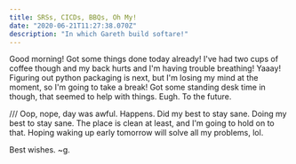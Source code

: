 ```yaml
---
title: SRSs, CICDs, BBQs, Oh My!
date: "2020-06-21T11:27:38.070Z"
description: "In which Gareth build softare!"
---
```


Good morning! Got some things done today already! I've had two cups of coffee though and my back hurts and I'm having trouble breathing! Yaaay! Figuring out python packaging is next, but I'm losing my mind at the moment, so I'm going to take a break! Got some standing desk time in though, that seemed to help with things. Eugh. To the future.

/// Oop, nope, day was awful. Happens. Did my best to stay sane. Doing my best to stay sane. The place is clean at least, and I'm going to hold on to that. Hoping waking up early tomorrow will solve all my problems, lol.

Best wishes.
~g.
